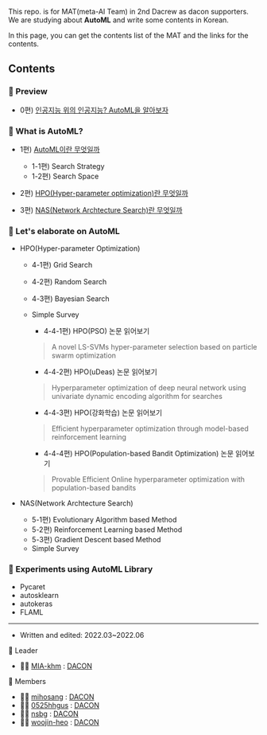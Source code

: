 This repo. is for MAT(meta-AI Team) in 2nd Dacrew as dacon supporters.
We are studying about __AutoML__ and write some contents in Korean.

In this page, you can get the contents list of the MAT and the links for the contents.

## Contents

### :gem: Preview

- 0편) [인공지능 위의 인공지능? AutoML을 알아보자](https://dacon.io/codeshare/4760?utm_source=dacrew&utm_medium=197941&utm_campaign=dacrew_2)

### :gem: What is AutoML?

- 1편) [AutoML이란 무엇일까](https://dacon.io/codeshare/4844?utm_source=dacrew&utm_medium=197941&utm_campaign=dacrew_2)

  - 1-1편) Search Strategy
  - 1-2편) Search Space

- 2편) [HPO(Hyper-parameter optimization)란 무엇일까](https://dacon.io/codeshare/4863?utm_source=dacrew&utm_medium=197941&utm_campaign=dacrew_2)
- 3편) [NAS(Network Archtecture Search)란 무엇일까](https://dacon.io/codeshare/4879?utm_source=dacrew&utm_medium=197941&utm_campaign=dacrew_2)

### :gem: Let's elaborate on AutoML

- HPO(Hyper-parameter Optimization)

  - 4-1편) Grid Search
  - 4-2편) Random Search
  - 4-3편) Bayesian Search
  - Simple Survey
  
    - 4-4-1편) HPO(PSO) 논문 읽어보기
    > A novel LS-SVMs hyper-parameter selection based on particle swarm optimization 
    - 4-4-2편) HPO(uDeas) 논문 읽어보기
    > Hyperparameter optimization of deep neural network using univariate dynamic encoding algorithm for searches
    - 4-4-3편) HPO(강화학습) 논문 읽어보기
    > Efficient hyperparameter optimization through model-based reinforcement learning
    - 4-4-4편) HPO(Population-based Bandit Optimization) 논문 읽어보기
    > Provable Efficient Online hyperparameter optimization with population-based bandits

- NAS(Network Archtecture Search)

  - 5-1편) Evolutionary Algorithm based Method
  - 5-2편) Reinforcement Learning based Method
  - 5-3편) Gradient Descent based Method
  - Simple Survey
  
### :gem: Experiments using AutoML Library

- Pycaret
- autosklearn
- autokeras
- FLAML


---

- Written and edited: 2022.03~2022.06

:seedling: Leader

  -  :woman_pilot: [MIA-khm](https://github.com/MIA-khm) : [DACON](https://dacon.io/myprofile/197941/home)

:seedling: Members

  - :man_student: [mihosang](https://github.com/mihosang) : [DACON](https://dacon.io/myprofile/63929/home)
  - :woman_student: [0525hhgus](https://github.com/0525hhgus) : [DACON](https://dacon.io/myprofile/315471/home)
  - :woman_student: [nsbg](https://github.com/nsbg) : [DACON](https://dacon.io/myprofile/407317/home)
  - :woman_student: [woojin-heo](https://github.com/woojin-heo) : [DACON](https://dacon.io/myprofile/424584/home)
  
